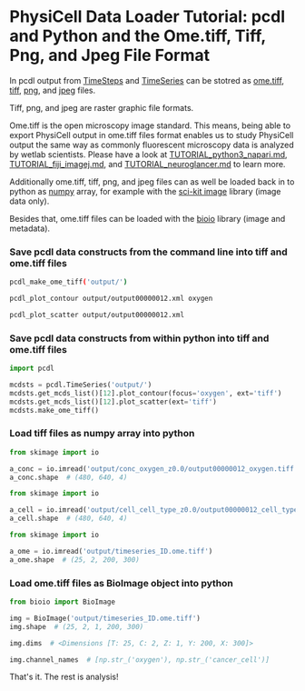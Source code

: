 # PhysiCell Data Loader Tutorial: pcdl and Python and the Ome.tiff, Tiff, Png, and Jpeg File Format

In pcdl output from [TimeSteps](https://github.com/elmbeech/physicelldataloader/blob/master/man/TUTORIAL_python3_timestep.md) and [TimeSeries](https://github.com/elmbeech/physicelldataloader/blob/master/man/TUTORIAL_python3_timeseries.md) can be stotred as [ome.tiff](https://www.openmicroscopy.org/ome-files/), [tiff](https://www.loc.gov/preservation/digital/formats/fdd/fdd000022.shtml), [png](http://libpng.org/pub/png/), and [jpeg](https://jpeg.org/jpeg/) files.

Tiff, png, and jpeg are raster graphic file formats.

Ome.tiff is the open microscopy image standard.
This means, being able to export PhysiCell output in ome.tiff files format
enables us to study PhysiCell output the same way
as commonly fluorescent microscopy data is analyzed by wetlab scientists.
Please have a look at [TUTORIAL_python3_napari.md](https://github.com/elmbeech/physicelldataloader/blob/master/man/TUTORIAL_python3_napari.md),
[TUTORIAL_fiji_imagej.md](https://github.com/elmbeech/physicelldataloader/blob/master/man/TUTORIAL_fijiimagej.md), and
[TUTORIAL_neuroglancer.md](https://github.com/elmbeech/physicelldataloader/blob/master/man/TUTORIAL_neuroglancer.md) to learn more.


Additionally ome.tiff, tiff, png, and jpeg files can as well be loaded back in to python as [numpy](https://numpy.org/) array, for example with the [sci-kit image](https://scikit-image.org/) library (image data only).

Besides that, ome.tiff files can be loaded with the [bioio](https://github.com/bioio-devs/bioio) library (image and metadata).


### Save pcdl data constructs from the command line into tiff and ome.tiff files

```bash
pcdl_make_ome_tiff('output/')
```
```bash
pcdl_plot_contour output/output00000012.xml oxygen
```
```bash
pcdl_plot_scatter output/output00000012.xml
```


### Save pcdl data constructs from within python into tiff and ome.tiff files

```python
import pcdl

mcdsts = pcdl.TimeSeries('output/')
mcdsts.get_mcds_list()[12].plot_contour(focus='oxygen', ext='tiff')
mcdsts.get_mcds_list()[12].plot_scatter(ext='tiff')
mcdsts.make_ome_tiff()
```


### Load tiff files as numpy array into python

```python
from skimage import io

a_conc = io.imread('output/conc_oxygen_z0.0/output00000012_oxygen.tiff')
a_conc.shape  # (480, 640, 4)
```
```python
from skimage import io

a_cell = io.imread('output/cell_cell_type_z0.0/output00000012_cell_type.tiff')
a_cell.shape  # (480, 640, 4)
```
```python
from skimage import io

a_ome = io.imread('output/timeseries_ID.ome.tiff')
a_ome.shape  # (25, 2, 200, 300)
```


### Load ome.tiff files as BioImage object into python

```python
from bioio import BioImage

img = BioImage('output/timeseries_ID.ome.tiff')
img.shape  # (25, 2, 1, 200, 300)
```
```python
img.dims  # <Dimensions [T: 25, C: 2, Z: 1, Y: 200, X: 300]>
```
```python
img.channel_names  # [np.str_('oxygen'), np.str_('cancer_cell')]
```

That's it. The rest is analysis!
